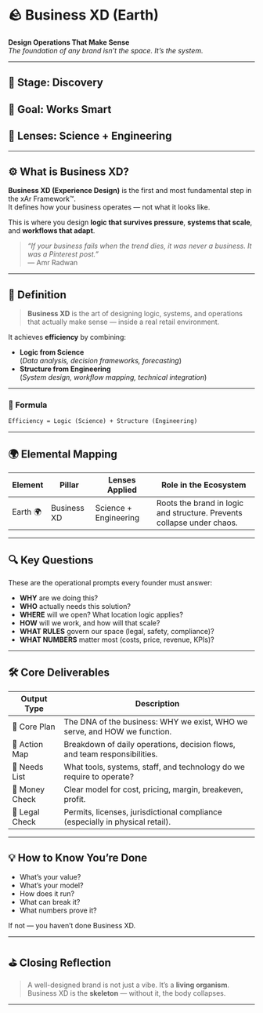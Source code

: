# 🪨 Business XD (Earth)  
**Design Operations That Make Sense**  
_The foundation of any brand isn’t the space. It’s the system._

---

## 🔁 Stage: Discovery  
## 🎯 Goal: Works Smart  
## 🧠 Lenses: Science + Engineering  

---

## ⚙️ What is Business XD?

**Business XD (Experience Design)** is the first and most fundamental step in the xAr Framework™.  
It defines how your business operates — not what it looks like.

This is where you design **logic that survives pressure**, **systems that scale**, and **workflows that adapt**.

> _“If your business fails when the trend dies, it was never a business. It was a Pinterest post.”_  
> — Amr Radwan

---

## 🧠 Definition

> **Business XD** is the art of designing logic, systems, and operations  
> that actually make sense — inside a real retail environment.

It achieves **efficiency** by combining:
- **Logic from Science**  
  (_Data analysis, decision frameworks, forecasting_)
- **Structure from Engineering**  
  (_System design, workflow mapping, technical integration_)

---

### 📐 Formula
```txt
Efficiency = Logic (Science) + Structure (Engineering)
```

---

## 🌍 Elemental Mapping

| Element | Pillar       | Lenses Applied        | Role in the Ecosystem                                 |
|---------|--------------|------------------------|--------------------------------------------------------|
| Earth 🌍 | Business XD | Science + Engineering | Roots the brand in logic and structure. Prevents collapse under chaos. |

---

## 🔍 Key Questions

These are the operational prompts every founder must answer:

- **WHY** are we doing this?
- **WHO** actually needs this solution?
- **WHERE** will we open? What location logic applies?
- **HOW** will we work, and how will that scale?
- **WHAT RULES** govern our space (legal, safety, compliance)?
- **WHAT NUMBERS** matter most (costs, price, revenue, KPIs)?

---

## 🛠️ Core Deliverables

| Output Type     | Description                                                                 |
|-----------------|-----------------------------------------------------------------------------|
| 🧩 Core Plan     | The DNA of the business: WHY we exist, WHO we serve, and HOW we function.   |
| 🧭 Action Map    | Breakdown of daily operations, decision flows, and team responsibilities.   |
| 🧱 Needs List    | What tools, systems, staff, and technology do we require to operate?        |
| 💸 Money Check   | Clear model for cost, pricing, margin, breakeven, profit.                   |
| 🧾 Legal Check   | Permits, licenses, jurisdictional compliance (especially in physical retail).|


---

## 💡 How to Know You’re Done

- What’s your value?  
- What’s your model?  
- How does it run?  
- What can break it?  
- What numbers prove it?  

If not — you haven’t done Business XD.

---

## ⛳️ Closing Reflection

> A well-designed brand is not just a vibe. It’s a **living organism**.  
> Business XD is the **skeleton** — without it, the body collapses.

---
